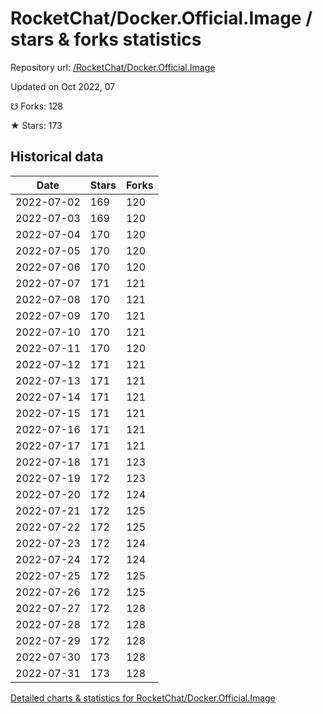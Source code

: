 # RocketChat/Docker.Official.Image / stars & forks statistics

Repository url: [/RocketChat/Docker.Official.Image](https://github.com/RocketChat/Docker.Official.Image)

Updated on Oct 2022, 07

☋ Forks: 128

★ Stars: 173

## Historical data
| Date | Stars | Forks |
|------|-------|-------|
| 2022-07-02 | 169 | 120 | 
| 2022-07-03 | 169 | 120 | 
| 2022-07-04 | 170 | 120 | 
| 2022-07-05 | 170 | 120 | 
| 2022-07-06 | 170 | 120 | 
| 2022-07-07 | 171 | 121 | 
| 2022-07-08 | 170 | 121 | 
| 2022-07-09 | 170 | 121 | 
| 2022-07-10 | 170 | 121 | 
| 2022-07-11 | 170 | 120 | 
| 2022-07-12 | 171 | 121 | 
| 2022-07-13 | 171 | 121 | 
| 2022-07-14 | 171 | 121 | 
| 2022-07-15 | 171 | 121 | 
| 2022-07-16 | 171 | 121 | 
| 2022-07-17 | 171 | 121 | 
| 2022-07-18 | 171 | 123 | 
| 2022-07-19 | 172 | 123 | 
| 2022-07-20 | 172 | 124 | 
| 2022-07-21 | 172 | 125 | 
| 2022-07-22 | 172 | 125 | 
| 2022-07-23 | 172 | 124 | 
| 2022-07-24 | 172 | 124 | 
| 2022-07-25 | 172 | 125 | 
| 2022-07-26 | 172 | 125 | 
| 2022-07-27 | 172 | 128 | 
| 2022-07-28 | 172 | 128 | 
| 2022-07-29 | 172 | 128 | 
| 2022-07-30 | 173 | 128 | 
| 2022-07-31 | 173 | 128 | 


[Detailed charts & statistics for RocketChat/Docker.Official.Image](https://reviewgithub.com/rep/RocketChat/Docker.Official.Image)

